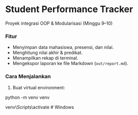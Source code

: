 # Student Performance Tracker

Proyek integrasi OOP & Modularisasi (Minggu 9–10)

### Fitur
- Menyimpan data mahasiswa, presensi, dan nilai.
- Menghitung nilai akhir & predikat.
- Menampilkan rekap di terminal.
- Mengekspor laporan ke file Markdown (`out/report.md`).

### Cara Menjalankan
1. Buat virtual environment:

python -m venv venv

venv\Scripts\activate # Windows
